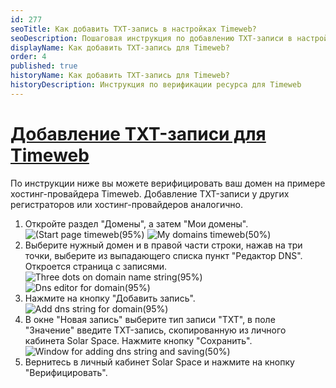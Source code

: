 ```yaml
---
id: 277
seoTitle: Как добавить TXT-запись в настройках Timeweb?
seoDescription: Пошаговая инструкция по добавлению TXT-записи в настройках Timeweb. Верификация веб-ресурса
displayName: Как добавить TXT-запись для Timeweb?
order: 4
published: true
historyName: Как добавить TXT-запись для Timeweb?
historyDescription: Инструкция по верификации ресурса для Timeweb
---
```


# [Добавление TXT-записи для Timeweb](verification-on-timeweb)

По инструкции ниже вы можете верифицировать ваш домен на примере хостинг-провайдера Timeweb. Добавление TXT-записи у других регистраторов или хостинг-провайдеров аналогично.

1. Откройте раздел "Домены", а затем "Мои домены".
![(Start page timeweb(95%)](https://img.solarspace.pro/docs/start-page-timeweb.jpg "Начальная страница timeweb")
![My domains timeweb(50%)](https://img.solarspace.pro/docs/my-domains-timeweb.jpg "Мои домены")
2. Выберите нужный домен и в правой части строки, нажав на три точки, выберите из выпадающего списка пункт "Редактор DNS". Откроется страница с записями.
![Three dots on domain name string(95%)](https://img.solarspace.pro/docs/three-dots-on-domain-name-string.jpg "Три точки в строке домена")
![Dns editor for domain(95%)](https://img.solarspace.pro/docs/dns-editor-for-domain.jpg "Редактор DNS в строке домена")
3. Нажмите на кнопку "Добавить запись".
![Add dns string for domain(95%)](https://img.solarspace.pro/docs/add-dns-string-for-domain.jpg "Добавить DNS запись")
4. В окне "Новая запись" выберите тип записи "TXT", в поле "Значение" введите TXT-запись, скопированную из личного кабинета Solar Space. Нажмите кнопку "Сохранить".
![Window for adding dns string and saving(50%)](https://img.solarspace.pro/docs/window-for-adding-dns-string-and-saving.jpg "Окно добавления днс записи")
5. Вернитесь в личный кабинет Solar Space и нажмите на кнопку "Верифицировать".